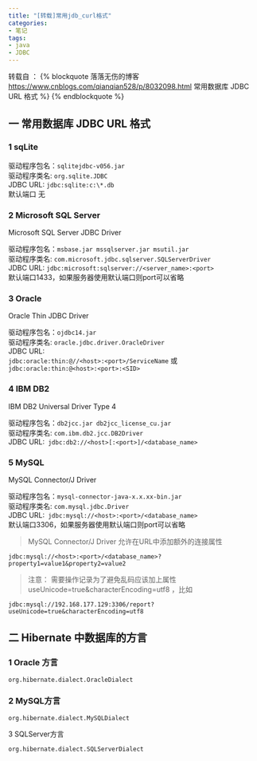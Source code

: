 ```yaml
---
title: "[转载]常用jdb_curl格式"
categories:
- 笔记
tags:
- java
- JDBC
---
```


转载自  ：
{% blockquote 落落无伤的博客 https://www.cnblogs.com/qianqian528/p/8032098.html 常用数据库 JDBC URL 格式 %}
{% endblockquote %}

 

## 一 常用数据库 JDBC URL 格式
### 1 sqLite
 驱动程序包名：`sqlitejdbc-v056.jar`  
驱动程序类名: `org.sqlite.JDBC`  
JDBC URL: `jdbc:sqlite:c:\*.db`  
默认端口 无
 
### 2 Microsoft SQL Server
Microsoft SQL Server JDBC Driver 
 
驱动程序包名：`msbase.jar mssqlserver.jar msutil.jar`  
驱动程序类名: `com.microsoft.jdbc.sqlserver.SQLServerDriver`  
JDBC URL: `jdbc:microsoft:sqlserver://<server_name>:<port>`  
默认端口1433，如果服务器使用默认端口则port可以省略

 
### 3 Oracle
Oracle Thin JDBC Driver
 
驱动程序包名：`ojdbc14.jar`  
驱动程序类名: `oracle.jdbc.driver.OracleDriver`  
JDBC URL:  
`jdbc:oracle:thin:@//<host>:<port>/ServiceName`  或  
`jdbc:oracle:thin:@<host>:<port>:<SID>`
 
### 4 IBM DB2
IBM DB2 Universal Driver Type 4
 
驱动程序包名：`db2jcc.jar db2jcc_license_cu.jar`  
驱动程序类名: `com.ibm.db2.jcc.DB2Driver`  
JDBC URL:` jdbc:db2://<host>[:<port>]/<database_name>`  

 
### 5 MySQL
MySQL Connector/J Driver
 
驱动程序包名：`mysql-connector-java-x.x.xx-bin.jar`  
驱动程序类名: `com.mysql.jdbc.Driver`  
JDBC URL:` jdbc:mysql://<host>:<port>/<database_name>`  
默认端口3306，如果服务器使用默认端口则port可以省略  

>MySQL Connector/J Driver 允许在URL中添加额外的连接属性  
```  
jdbc:mysql://<host>:<port>/<database_name>?property1=value1&property2=value2
```    
>注意： 需要操作记录为了避免乱码应该加上属性 useUnicode=true&characterEncoding=utf8 ，比如  
```  
jdbc:mysql://192.168.177.129:3306/report?useUnicode=true&characterEncoding=utf8
``` 


## 二 Hibernate 中数据库的方言  
### 1 Oracle 方言
```
org.hibernate.dialect.OracleDialect
```
### 2 MySQL方言
```
org.hibernate.dialect.MySQLDialect
```
3 SQLServer方言
```
org.hibernate.dialect.SQLServerDialect
```
